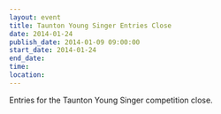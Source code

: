 ```yaml
---
layout: event
title: Taunton Young Singer Entries Close
date: 2014-01-24
publish_date: 2014-01-09 09:00:00
start_date: 2014-01-24
end_date: 
time: 
location: 
---
```

Entries for the Taunton Young Singer competition close.
